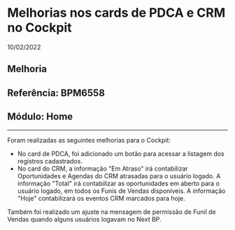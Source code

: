 # Melhorias nos cards de PDCA e CRM no Cockpit
10/02/2022
## Melhoria
## Referência: BPM6558
## Módulo: Home
***

Foram realizadas as seguintes melhorias para o Cockpit:

* No card de PDCA, foi adicionado um botão para acessar a listagem dos registros cadastrados.
* No card do CRM, a informação "Em Atraso" irá contabilizar Oportunidades e Agendas do CRM atrasadas para o usuário logado. A informação "Total" irá contabilizar as oportunidades em aberto para o usuário logado, em todos os Funis de Vendas disponíveis. A informação "Hoje" contabilizará os eventos CRM marcados para hoje.

Também foi realizado um ajuste na mensagem de permissão de Funil de Vendas quando alguns usuários logavam no Next BP.
